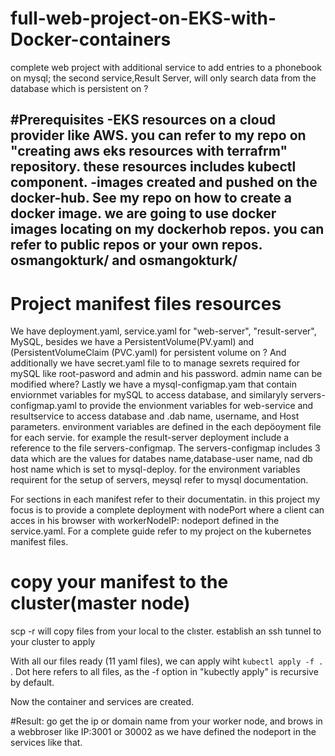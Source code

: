 # full-web-project-on-EKS-with-Docker-containers
complete web project with additional service to add entries to a phonebook on mysql; 
the second service,Result Server, will only search data from the database which is persistent on  ? 

#Prerequisites
-EKS resources on a cloud provider like AWS. you can refer to my repo on "creating aws eks resources with terrafrm" repository. these resources includes kubectl component.
-images created and pushed on the docker-hub. See my repo on how to create a docker image. we are going to use docker images locating on my dockerhob repos. you can  refer to public repos or your own repos. osmangokturk/ and osmangokturk/
-
# Project manifest files resources
We have deployment.yaml, service.yaml for "web-server", "result-server", MySQL,
besides we have a PersistentVolume(PV.yaml) and (PersistentVolumeClaim (PVC.yaml) for persistent volume on ?
And additionally we have secret.yaml file to to manage sexrets required for mySQL like root-pasword and admin and his password.
admin name can be modified where?
Lastly we have a mysql-configmap.yam that contain enviornmet variables for mySQL to access database,
and similaryly servers-configmap.yaml to provide the envionment variables for web-service and resultservice to 
access database and .dab name, username, and Host parameters.
environment variables are defined in the each depöoyment file for each servie. for example the result-server deployment include a reference to the file servers-configmap.
The servers-configmap includes 3 data which are the values for databes name,database-user name, nad db host name which is set to mysql-deploy.
for the environment variables requirent for the setup of servers, meysql  refer to mysql documentation. 

For sections in each manifest refer to their documentatin. 
in this project my focus is to provide a complete deployment with nodePort 
where a client can acces in his browser with workerNodeIP: nodeport defined in the service.yaml.
For a complete guide refer to my project on the kubernetes manifest files. 

# copy your manifest to the cluster(master node)
scp -r 
will copy files from your local to the clıster. 
establish an ssh tunnel to your cluster to apply 

With all our  files ready (11 yaml files), we can apply wiht  `kubectl apply -f . `.
Dot here refers to all files, as the -f option in "kubectly apply"  is recursive by default. 

Now the container and services are created.

#Result:
go get the ip or domain name from your worker node, and brows in a webbroser like IP:3001 or 30002 as we have defined the nodeport in the services like that. 
